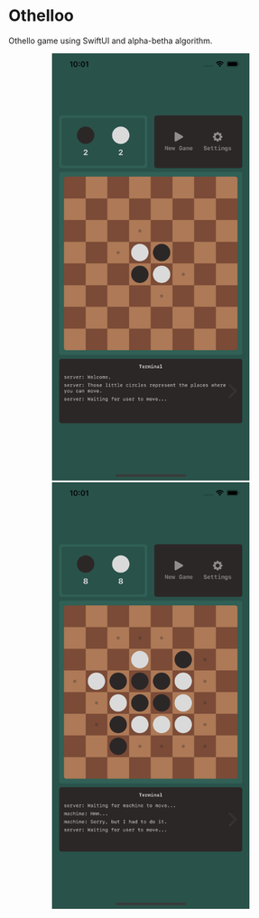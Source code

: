# Othelloo
Othello game using SwiftUI and alpha-betha algorithm.
<p align="center">
  <img src="docs/1.png" width="350" title="Image" border-radius: 20>
  <img src="docs/2.png" width="350" title="Image">
</p>
